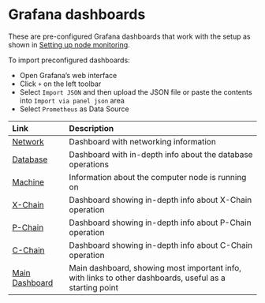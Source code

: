 # Grafana dashboards

These are pre-configured Grafana dashboards that work with the setup as shown in [Setting up node monitoring](../build/tutorials/nodes-and-staking/setting-up-node-monitoring.md).

To import preconfigured dashboards:

* Open Grafana’s web interface
* Click `+` on the left toolbar
* Select `Import JSON` and then upload the JSON file or paste the contents into `Import via panel json` area
* Select `Prometheus` as Data Source

| Link | Description |
| :--- | :--- |
| [Network](network.json) | Dashboard with networking information |
| [Database](database.json) | Dashboard with in-depth info about the database operations |
| [Machine](machine.json) | Information about the computer node is running on |
| [X-Chain](x_chain.json) | Dashboard showing in-depth info about X-Chain operation |
| [P-Chain](p_chain.json) | Dashboard showing in-depth info about P-Chain operation |
| [C-Chain](c_chain.json) | Dashboard showing in-depth info about C-Chain operation |
| [Main Dashboard](main.json) | Main dashboard, showing most important info, with links to other dashboards, useful as a starting point |

